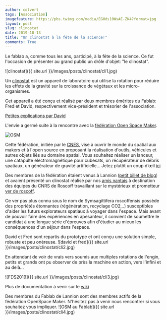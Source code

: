 ```yaml
---
author: colvert
tags: [Association]
imagefeature: https://pbs.twimg.com/media/EGHds10WsAE-ZK4?format=jpg
layout: post
slug: clinostat
date: 2019-10-13
title: "Un clinostat à la fête de la science!"
comments: True
---
```


Le fablab a, comme tous les ans, participé, à la fête de la science.
Ce fut l'occasion de présenter au grand public un drôle d'objet: "le clinostat".

![clinostat]({{ site.url }}/images/posts/clinostat/cli1.jpg)

Un [clinostat](https://fr.wikipedia.org/wiki/Clinostat) est un appareil de
laboratoire qui utilise la rotation pour réduire les effets de la gravité sur
la croissance de végétaux et les micro-organismes.

Cet appareil a été conçu et réalisé par deux membres émérites du Fablab: Fred et
David, respectivement vice-président et trésorier de l'association.

[Petites explications par David](https://twitter.com/planetarium_bzh/status/1180818737504632832)

L'envie a germé suite à la rencontre avec la [fédération Open Space Maker](https://www.federation-openspacemakers.com/fr/).

![OSM](https://www.federation-openspacemakers.com/media/filer_public_thumbnails/filer_public/1f/27/1f272f1a-089a-4c63-923b-bb5d156cb774/lieux2.png__800x450_q85_crop_subsampling-2.png)

Cette fédération, initiée par le [CNES](https://cnes.fr/fr), vise à ouvrir le monde du spatial aux makers et à l'open source en proposant la réalisation d'outils, véhicules et autres objets liés au domaine spatial. Vous souhaitez réaliser un lanceur, une catapulte électromagnétique pour cubesats,  un récupérateur de débris spatiaux, un générateur de gravité artificielle...
Jetez plutôt un coup d’œil [ici](https://www.federation-openspacemakers.com/fr/participer/projets/)

Des membres de la fédération étaient venus à Lannion ([petit billet de blog](http://www.fablab-lannion.org/2018/11/openspacemakerlannion.html)) et avaient présenté un
clinostat réalisé par nos [amis nantais](https://www.plateforme-c.org/portfolio/lefablab/)
à destination des équipes du CNRS de Roscoff travaillant sur le mystérieux et
prometteur [ver de roscoff](https://fr.wikipedia.org/wiki/Symsagittifera_roscoffensis).

Ce ver pas plus connu sous le nom de  Symsagittifera roscoffensis possède des
propriétés étonnantes (régénération, recyclage CO2,..) susceptibles d'aider les
futurs explorateurs spatiaux à voyager dans l'espace. Mais avant de pouvoir
faire des expériences en apesanteur, il convient de soumettre le candidat à une
longue série d'épreuves afin d'étudier au mieux les conséquences d'un séjour dans
l'espace.

David et Fred sont repartis du prototype et ont conçu une solution simple, robuste et peu onéreuse.
![david et fred]({{ site.url }}/images/posts/clinostat/cli2.jpg)

En attendant de voir de vrais vers soumis aux multiples rotations de l'engin, petits et grands ont pu observer de près la machine en action, vers l'infini et au delà...

![FDS2019]({{ site.url }}/images/posts/clinostat/cli3.jpg)

Plus de documentation à venir sur le [wiki](https://wiki.fablab-lannion.org/index.php?title=Clinostat)

Des membres du Fablab de Lannion sont des membres actifs de la fédération
OpenSpace Maker.
N'hésitez pas à venir nous rencontrer si vous souhaitez vous impliquer.
![OSM au Fablab]({{ site.url }}/images/posts/clinostat/cli4.jpg)

